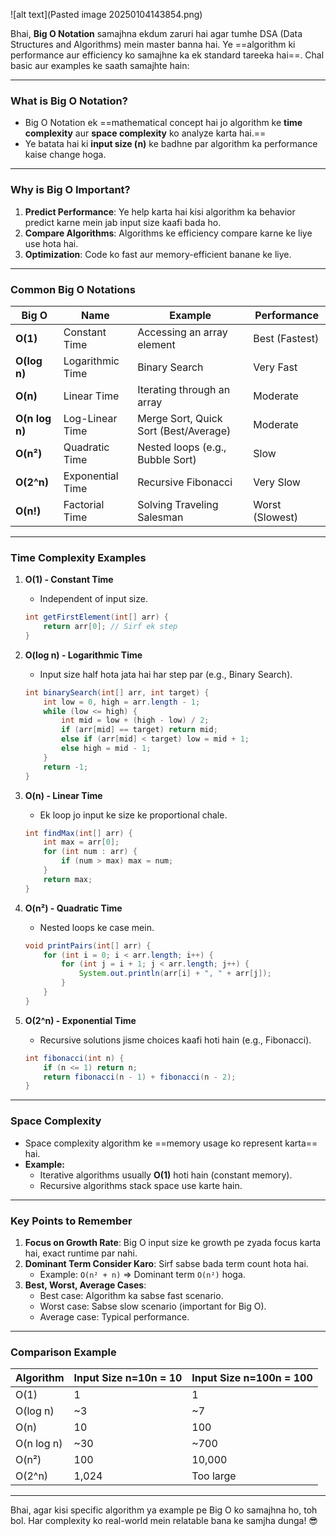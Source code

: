 ![alt text](Pasted image 20250104143854.png)

Bhai, **Big O Notation** samajhna ekdum zaruri hai agar tumhe DSA (Data Structures and Algorithms) mein master banna hai. Ye ==algorithm ki performance aur efficiency ko samajhne ka ek standard tareeka hai==. Chal basic aur examples ke saath samajhte hain:

---

### **What is Big O Notation?**

- Big O Notation ek ==mathematical concept hai jo algorithm ke **time complexity** aur **space complexity** ko analyze karta hai.==
- Ye batata hai ki **input size (n)** ke badhne par algorithm ka performance kaise change hoga.

---

### **Why is Big O Important?**

1. **Predict Performance**: Ye help karta hai kisi algorithm ka behavior predict karne mein jab input size kaafi bada ho.
2. **Compare Algorithms**: Algorithms ke efficiency compare karne ke liye use hota hai.
3. **Optimization**: Code ko fast aur memory-efficient banane ke liye.

---

### **Common Big O Notations**

|**Big O**|**Name**|**Example**|**Performance**|
|---|---|---|---|
|**O(1)**|Constant Time|Accessing an array element|Best (Fastest)|
|**O(log n)**|Logarithmic Time|Binary Search|Very Fast|
|**O(n)**|Linear Time|Iterating through an array|Moderate|
|**O(n log n)**|Log-Linear Time|Merge Sort, Quick Sort (Best/Average)|Moderate|
|**O(n²)**|Quadratic Time|Nested loops (e.g., Bubble Sort)|Slow|
|**O(2^n)**|Exponential Time|Recursive Fibonacci|Very Slow|
|**O(n!)**|Factorial Time|Solving Traveling Salesman|Worst (Slowest)|

---

### **Time Complexity Examples**

1. **O(1) - Constant Time**
    
    - Independent of input size.
    
    ```java
    int getFirstElement(int[] arr) {
        return arr[0]; // Sirf ek step
    }
    ```
    
2. **O(log n) - Logarithmic Time**
    
    - Input size half hota jata hai har step par (e.g., Binary Search).
    
    ```java
    int binarySearch(int[] arr, int target) {
        int low = 0, high = arr.length - 1;
        while (low <= high) {
            int mid = low + (high - low) / 2;
            if (arr[mid] == target) return mid;
            else if (arr[mid] < target) low = mid + 1;
            else high = mid - 1;
        }
        return -1;
    }
    ```
    
3. **O(n) - Linear Time**
    
    - Ek loop jo input ke size ke proportional chale.
    
    ```java
    int findMax(int[] arr) {
        int max = arr[0];
        for (int num : arr) {
            if (num > max) max = num;
        }
        return max;
    }
    ```
    
4. **O(n²) - Quadratic Time**
    
    - Nested loops ke case mein.
    
    ```java
    void printPairs(int[] arr) {
        for (int i = 0; i < arr.length; i++) {
            for (int j = i + 1; j < arr.length; j++) {
                System.out.println(arr[i] + ", " + arr[j]);
            }
        }
    }
    ```
    
5. **O(2^n) - Exponential Time**
    
    - Recursive solutions jisme choices kaafi hoti hain (e.g., Fibonacci).
    
    ```java
    int fibonacci(int n) {
        if (n <= 1) return n;
        return fibonacci(n - 1) + fibonacci(n - 2);
    }
    ```
    

---

### **Space Complexity**

- Space complexity algorithm ke ==memory usage ko represent karta== hai.
- **Example:**
    - Iterative algorithms usually **O(1)** hoti hain (constant memory).
    - Recursive algorithms stack space use karte hain.

---

### **Key Points to Remember**

1. **Focus on Growth Rate**: Big O input size ke growth pe zyada focus karta hai, exact runtime par nahi.
2. **Dominant Term Consider Karo**: Sirf sabse bada term count hota hai.
    - Example: `O(n² + n)` => Dominant term `O(n²)` hoga.
3. **Best, Worst, Average Cases**:
    - Best case: Algorithm ka sabse fast scenario.
    - Worst case: Sabse slow scenario (important for Big O).
    - Average case: Typical performance.

---

### **Comparison Example**

|Algorithm|Input Size n=10n = 10|Input Size n=100n = 100|
|---|---|---|
|O(1)|1|1|
|O(log n)|~3|~7|
|O(n)|10|100|
|O(n log n)|~30|~700|
|O(n²)|100|10,000|
|O(2^n)|1,024|Too large|

---

Bhai, agar kisi specific algorithm ya example pe Big O ko samajhna ho, toh bol. Har complexity ko real-world mein relatable bana ke samjha dunga! 😎